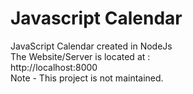 # Javascript Calendar
JavaScript Calendar created in NodeJs<br />
The Website/Server is located at : <br />http://localhost:8000 <br />
Note - This project is not maintained.

